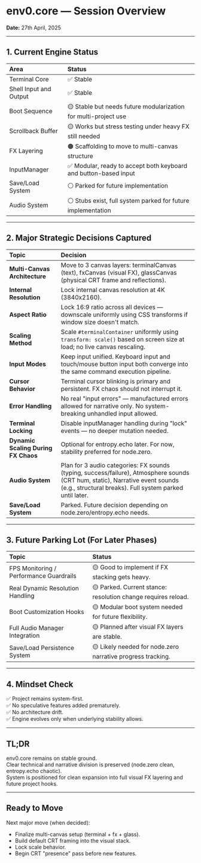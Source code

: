 # env0.core — Session Overview  
**Date:** 27th April, 2025

---

## 1. Current Engine Status

| Area | Status |
|:-----|:-------|
| Terminal Core | ✅ Stable |
| Shell Input and Output | ✅ Stable |
| Boot Sequence | 🟡 Stable but needs future modularization for multi-project use |
| Scrollback Buffer | 🟡 Works but stress testing under heavy FX still needed |
| FX Layering | 🟠 Scaffolding to move to multi-canvas structure |
| InputManager | ✅ Modular, ready to accept both keyboard and button-based input |
| Save/Load System | ⚪ Parked for future implementation |
| Audio System | ⚪ Stubs exist, full system parked for future implementation |

---

## 2. Major Strategic Decisions Captured

| Topic | Decision |
|:------|:---------|
| **Multi-Canvas Architecture** | Move to 3 canvas layers: terminalCanvas (text), fxCanvas (visual FX), glassCanvas (physical CRT frame and reflections). |
| **Internal Resolution** | Lock internal canvas resolution at 4K (3840x2160). |
| **Aspect Ratio** | Lock 16:9 ratio across all devices — downscale uniformly using CSS transforms if window size doesn't match. |
| **Scaling Method** | Scale `#terminalContainer` uniformly using `transform: scale()` based on screen size at load; no live canvas rescaling. |
| **Input Modes** | Keep input unified. Keyboard input and touch/mouse button input both converge into the same command execution pipeline. |
| **Cursor Behavior** | Terminal cursor blinking is primary and persistent. FX chaos should not interrupt it. |
| **Error Handling** | No real "input errors" — manufactured errors allowed for narrative only. No system-breaking unhandled input allowed. |
| **Terminal Locking** | Disable inputManager handling during "lock" events — no deeper mutation needed. |
| **Dynamic Scaling During FX Chaos** | Optional for entropy.echo later. For now, stability preferred for node.zero. |
| **Audio System** | Plan for 3 audio categories: FX sounds (typing, success/failure), Atmosphere sounds (CRT hum, static), Narrative event sounds (e.g., structural breaks). Full system parked until later. |
| **Save/Load System** | Parked. Future decision depending on node.zero/entropy.echo needs. |

---

## 3. Future Parking Lot (For Later Phases)

| Topic | Status |
|:------|:-------|
| FPS Monitoring / Performance Guardrails | 🟡 Good to implement if FX stacking gets heavy. |
| Real Dynamic Resolution Handling | 🟡 Parked. Current stance: resolution change requires reload. |
| Boot Customization Hooks | 🟡 Modular boot system needed for future flexibility. |
| Full Audio Manager Integration | 🟡 Planned after visual FX layers are stable. |
| Save/Load Persistence System | 🟡 Likely needed for node.zero narrative progress tracking. |

---

## 4. Mindset Check

✅ Project remains system-first.  
✅ No speculative features added prematurely.  
✅ No architecture drift.  
✅ Engine evolves only when underlying stability allows.

---

## TL;DR

env0.core remains on stable ground.  
Clear technical and narrative division is preserved (node.zero clean, entropy.echo chaotic).  
System is positioned for clean expansion into full visual FX layering and future project hooks.

---

## Ready to Move

Next major move (when decided):  
- Finalize multi-canvas setup (terminal + fx + glass).  
- Build default CRT framing into the visual stack.  
- Lock scale behavior.  
- Begin CRT "presence" pass before new features.
